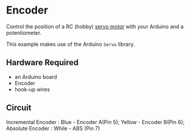 # Encoder

Control the position of a RC (hobby) [servo motor](http://en.wikipedia.org/wiki/Servo_motor#RC_servos) with your Arduino and a potentiometer.

This example makes use of the Arduino `Servo` library.

## Hardware Required

* an Arduino board
* Encoder
* hook-up wires

## Circuit

Incremental Encoder : Blue - Encoder A(Pin 5); Yellow - Encoder B(Pin 6);
Absolute Encoder : While - ABS (Pin 7)


